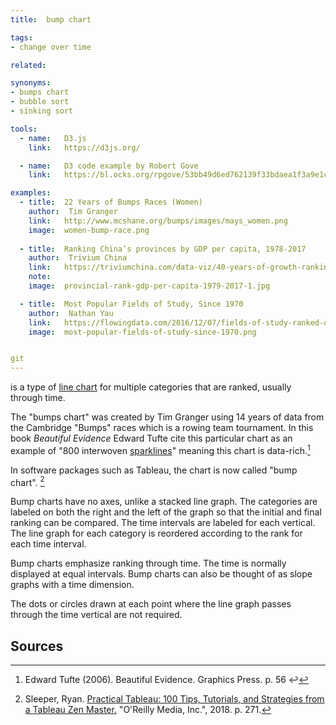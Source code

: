 ```yaml
---
title:  bump chart

tags:
- change over time

related:

synonyms:
- bumps chart
- bubble sort
- sinking sort

tools:
  - name:   D3.js
    link:   https://d3js.org/

  - name:   D3 code example by Robert Gove
    link:   https://bl.ocks.org/rpgove/53bb49d6ed762139f33bdaea1f3a9e1c

examples:
  - title:  22 Years of Bumps Races (Women)
    author:  Tim Granger
    link:   http://www.mcshane.org/bumps/images/mays_women.png
    image:  women-bump-race.png
    
  - title:  Ranking China’s provinces by GDP per capita, 1978-2017
    author:  Trivium China
    link:   https://triviumchina.com/data-viz/40-years-of-growth-ranking-chinas-provinces-by-gdp-per-capita-1978-2017/
    note:   
    image:  provincial-rank-gdp-per-capita-1979-2017-1.jpg

  - title:  Most Popular Fields of Study, Since 1970
    author:  Nathan Yau
    link:   https://flowingdata.com/2016/12/07/fields-of-study-ranked-over-past-few-decades/
    image:  most-popular-fields-of-study-since-1970.png


git 
---
```


is a type of [line chart](/line-graph) for multiple categories that are ranked, usually through time.

<!--more-->
The "bumps chart" was created by Tim Granger using 14 years of data from the Cambridge "Bumps" races which is a rowing team tournament. In this book *Beautiful Evidence* Edward Tufte cite this particular chart as an example of "800 interwoven [sparklines](/sparkline)" meaning this chart is data-rich.[^tufte]

In software packages such as Tableau, the chart is now called "bump chart". [^sleeper]

Bump charts have no axes, unlike a stacked line graph. The categories are labeled on both the right and the left of the graph so that the initial and final ranking can be compared. The time intervals are labeled for each vertical. The line graph for each category is reordered according to the rank for each time interval.

Bump charts emphasize ranking through time. The time is normally displayed at equal intervals. Bump charts can also be thought of as slope graphs with a time dimension.

The dots or circles drawn at each point where the line graph passes through the time vertical are not required.

## Sources
[^tufte]: Edward Tufte (2006). Beautiful Evidence. Graphics Press. p. 56 ↩
[^sleeper]: Sleeper, Ryan. [Practical Tableau: 100 Tips, Tutorials, and Strategies from a Tableau Zen Master.](https://books.google.fr/books?id=mfhTDwAAQBAJ) "O'Reilly Media, Inc.", 2018. p. 271.
